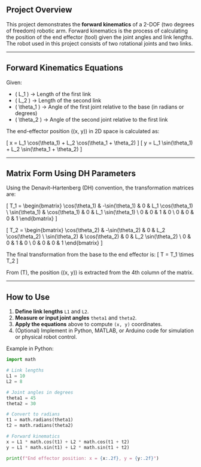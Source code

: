 ## Project Overview
This project demonstrates the **forward kinematics** of a 2-DOF (two degrees of freedom) robotic arm. Forward kinematics is the process of calculating the position of the end effector (tool) given the joint angles and link lengths. The robot used in this project consists of two rotational joints and two links.

---

## Forward Kinematics Equations

Given:
- \( L_1 \) → Length of the first link
- \( L_2 \) → Length of the second link
- \( \theta_1 \) → Angle of the first joint relative to the base (in radians or degrees)
- \( \theta_2 \) → Angle of the second joint relative to the first link

The end-effector position \((x, y)\) in 2D space is calculated as:

\[
x = L_1 \cos(\theta_1) + L_2 \cos(\theta_1 + \theta_2)
\]
\[
y = L_1 \sin(\theta_1) + L_2 \sin(\theta_1 + \theta_2)
\]

---

## Matrix Form Using DH Parameters

Using the Denavit–Hartenberg (DH) convention, the transformation matrices are:

\[
T_1 =
\begin{bmatrix}
\cos(\theta_1) & -\sin(\theta_1) & 0 & L_1 \cos(\theta_1) \\
\sin(\theta_1) & \cos(\theta_1)  & 0 & L_1 \sin(\theta_1) \\
0              & 0               & 1 & 0 \\
0              & 0               & 0 & 1
\end{bmatrix}
\]

\[
T_2 =
\begin{bmatrix}
\cos(\theta_2) & -\sin(\theta_2) & 0 & L_2 \cos(\theta_2) \\
\sin(\theta_2) & \cos(\theta_2)  & 0 & L_2 \sin(\theta_2) \\
0              & 0               & 1 & 0 \\
0              & 0               & 0 & 1
\end{bmatrix}
\]

The final transformation from the base to the end effector is:
\[
T = T_1 \times T_2
\]

From \(T\), the position \((x, y)\) is extracted from the 4th column of the matrix.

---

## How to Use
1. **Define link lengths** `L1` and `L2`.
2. **Measure or input joint angles** `theta1` and `theta2`.
3. **Apply the equations** above to compute `(x, y)` coordinates.
4. (Optional) Implement in Python, MATLAB, or Arduino code for simulation or physical robot control.

Example in Python:
```python
import math

# Link lengths
L1 = 10
L2 = 8

# Joint angles in degrees
theta1 = 45
theta2 = 30

# Convert to radians
t1 = math.radians(theta1)
t2 = math.radians(theta2)

# Forward kinematics
x = L1 * math.cos(t1) + L2 * math.cos(t1 + t2)
y = L1 * math.sin(t1) + L2 * math.sin(t1 + t2)

print(f"End effector position: x = {x:.2f}, y = {y:.2f}")
